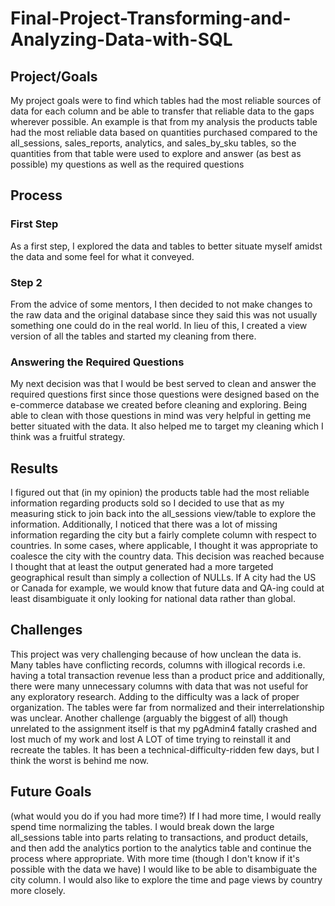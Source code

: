# Final-Project-Transforming-and-Analyzing-Data-with-SQL

## Project/Goals
My project goals were to find which tables had the most reliable sources of data for each column and be able to transfer that reliable data to the gaps wherever possible. An example is that from my analysis the products table had the most reliable data based on quantities purchased compared to the all_sessions, sales_reports, analytics, and sales_by_sku tables, so the quantities from that table were used to explore and answer (as best as possible) my questions as well as the required questions  

## Process
### First Step
As a first step, I explored the data and tables to better situate myself amidst the data and some feel for what it conveyed. 
### Step 2
From the advice of some mentors, I then decided to not make changes to the raw data and the original database since they said this was not usually something one could do in the real world. In lieu of this, I created a view version of all the tables and started my cleaning from there. 
### Answering the Required Questions
My next decision was that I  would be best served to clean and answer the required questions first since those questions were designed based on the e-commerce database we created before cleaning and exploring. Being able to clean with those questions in mind was very helpful in getting me better situated with the data. It also helped me to target my cleaning which I think was a fruitful strategy. 

## Results
I figured out that (in my opinion) the products table had the most reliable information regarding products sold so I decided to use that as my measuring stick to join back into the all_sessions view/table to explore the information. Additionally, I noticed that there was a lot of missing information regarding the city but a fairly complete column with respect to countries. In some cases, where applicable, I thought it was appropriate to coalesce the city with the country data. This decision was reached because I thought that at least the output generated had a more targeted geographical result than simply a collection of NULLs. If A city had the US or Canada for example, we would know that future data and QA-ing could at least disambiguate it only looking for national data rather than global.   

## Challenges 
This project was very challenging because of how unclean the data is. Many tables have conflicting records, columns with illogical records i.e. having a total transaction revenue less than a product price and additionally, there were many unnecessary columns with data that was not useful for any exploratory research. 
Adding to the difficulty was a lack of proper organization. The tables were far from normalized and their interrelationship was unclear.
Another challenge (arguably the biggest of all) though unrelated to the assignment itself is that my pgAdmin4 fatally crashed and lost much of my work and lost A LOT of time trying to reinstall it and recreate the tables. It has been a technical-difficulty-ridden few days, but I think the worst is behind me now. 
## Future Goals
(what would you do if you had more time?)
If I had more time, I would really spend time normalizing the tables. I would break down the large all_sessions table into parts relating to transactions, and product details, and then add the analytics portion to the analytics table and continue the process where appropriate. With more time (though I don't know if it's possible with the data we have) I would like to be able to disambiguate the city column. I would also like to explore the time and page views by country more closely.  
